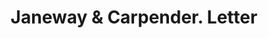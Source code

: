 ---
doi: 10.7916/D8NP3GG1
date_other: '1890'
date_other_textual: 1890-1899
form: correspondence
genre:
- Letters (correspondence)
name:
- Janeway & Carpender
object_in_context_url: https://biggert.cul.columbia.edu/items/view/ave_biggert_00807
subject_hierarchical_geographic:
- New Brunswick, New Jersey, United States
subject_name:
- Janeway & Carpender
title: Janeway & Carpender. Letter
sort_title: Janeway & Carpender. Letter
call_number: ave_biggert_00807
coordinates:
- 40.486678,-74.444414
pid: ave_biggert_00807
identifiers: ave_biggert_00807
thumbnail: https://derivativo-1.library.columbia.edu/iiif/2/ldpd:345441/full/!256,256/0/native.jpg
permalink: "/items/ave_biggert_00807/"
layout: iiif-image-page
---